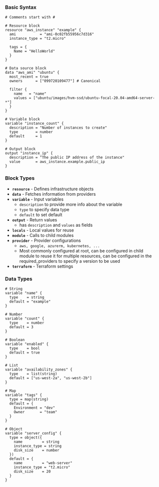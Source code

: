 ### Basic Syntax

```hcl
# Comments start with #

# Resource block
resource "aws_instance" "example" {
  ami           = "ami-0c02fb55956c7d316"
  instance_type = "t2.micro"
  
  tags = {
    Name = "HelloWorld"
  }
}

# Data source block
data "aws_ami" "ubuntu" {
  most_recent = true
  owners      = ["099720109477"] # Canonical
  
  filter {
    name   = "name"
    values = ["ubuntu/images/hvm-ssd/ubuntu-focal-20.04-amd64-server-*"]
  }
}

# Variable block
variable "instance_count" {
  description = "Number of instances to create"
  type        = number
  default     = 1
}

# Output block
output "instance_ip" {
  description = "The public IP address of the instance"
  value       = aws_instance.example.public_ip
}
```

### Block Types

- **`resource`** - Defines infrastructure objects
- **`data`** - Fetches information from providers
- **`variable`** - Input variables
	- `description` to provide more info about the variable
	- `type` to specify data type
	- `default` to set default
- **`output`** - Return values
	- has `description` and `values` as fields
- **`locals`** - Local values for reuse
- **`module`** - Calls to child modules
- **`provider`** - Provider configurations
	- `aws, google, azurerm, kubernetes, ...`
	- Most commonly configured at root, can be configured in child module to reuse it for multiple resources, can be configured in the required_providers to specify a version to be used
- **`terraform`** - Terraform settings

### Data Types

```hcl
# String
variable "name" {
  type    = string
  default = "example"
}

# Number
variable "count" {
  type    = number
  default = 3
}

# Boolean
variable "enabled" {
  type    = bool
  default = true
}

# List
variable "availability_zones" {
  type    = list(string)
  default = ["us-west-2a", "us-west-2b"]
}

# Map
variable "tags" {
  type = map(string)
  default = {
    Environment = "dev"
    Owner       = "team"
  }
}

# Object
variable "server_config" {
  type = object({
    name         = string
    instance_type = string
    disk_size    = number
  })
  default = {
    name         = "web-server"
    instance_type = "t2.micro"
    disk_size    = 20
  }
}
```
